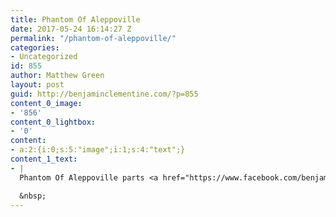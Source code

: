 ```yaml
---
title: Phantom Of Aleppoville
date: 2017-05-24 16:14:27 Z
permalink: "/phantom-of-aleppoville/"
categories:
- Uncategorized
id: 855
author: Matthew Green
layout: post
guid: http://benjaminclementine.com/?p=855
content_0_image:
- '856'
content_0_lightbox:
- '0'
content:
- a:2:{i:0;s:5:"image";i:1;s:4:"text";}
content_1_text:
- |
  Phantom Of Aleppoville parts <a href="https://www.facebook.com/benjaminclementine/videos/1549696648437732/">1</a>. <a href="https://twitter.com/MrBClementine/status/869202055164039171">2</a>. and <a href="https://www.instagram.com/p/BUrg_8VDfIe/#PhantomofAleppoville">3</a>.

  &nbsp;
---
```



